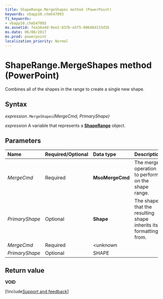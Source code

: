 ```yaml
---
title: ShapeRange.MergeShapes method (PowerPoint)
keywords: vbapp10.chm547093
f1_keywords:
- vbapp10.chm547093
ms.assetid: fea16a4d-9ee2-83fb-e5f5-00640d133d3b
ms.date: 06/08/2017
ms.prod: powerpoint
localization_priority: Normal
---
```



# ShapeRange.MergeShapes method (PowerPoint)

Combines all of the shapes in the range to create a single new shape.


## Syntax

_expression_. `MergeShapes`_(MergeCmd,_ _PrimaryShape)_

 _expression_ A variable that represents a **[ShapeRange](PowerPoint.ShapeRange.md)** object.


## Parameters



|Name|Required/Optional|Data type|Description|
|:-----|:-----|:-----|:-----|
| _MergeCmd_|Required|**MsoMergeCmd**|The merge operation to perform on the shape range.|
| _PrimaryShape_|Optional|**Shape**|The shape that the resulting shape inherits its formatting from.|
| _MergeCmd_|Required|<unknown||
| _PrimaryShape_|Optional|SHAPE||

## Return value

 **VOID**

[!include[Support and feedback](~/includes/feedback-boilerplate.md)]